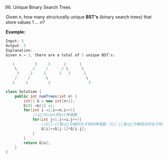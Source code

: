 96. Unique Binary Search Trees

Given *n*, how many structurally unique **BST's** (binary search trees) that store values 1 ... *n*?

**Example:**

```java
Input: 3
Output: 5
Explanation:
Given n = 3, there are a total of 5 unique BST's:

   1         3     3      2      1
    \       /     /      / \      \
     3     2     1      1   3      2
    /     /       \                 \
   2     1         2                 3
```

~~~java
class Solution {
    public int numTrees(int n) {
        int[] G = new int[n+1];
        G[0] =G[1] =1;
        for(int i =2;i<=n;i++){
            //以j为root的bst种类数
            for(int j=1;j<=i;j++){
                //G[j-1]是以j为根的左子树的种类数，G[i-j]是以j为根结点的右子树的种类数
                G[i]+=G[j-1]*G[i-j];
            }
        }
        return G[n];
    }
}
~~~

